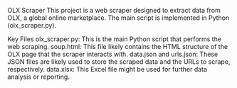 OLX Scraper
This project is a web scraper designed to extract data from OLX, a global online marketplace. The main script is implemented in Python (olx_scraper.py).

Key Files
olx_scraper.py: This is the main Python script that performs the web scraping.
soup.html: This file likely contains the HTML structure of the OLX page that the scraper interacts with.
data.json and urls.json: These JSON files are likely used to store the scraped data and the URLs to scrape, respectively.
data.xlsx: This Excel file might be used for further data analysis or reporting.
